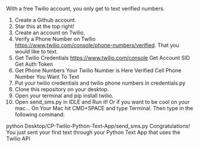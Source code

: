With a free Twilio account, you only get to text verified numbers.

1. Create a Github account.
2. Star this at the top right!
3. Create an account on Twilio.
4. Verify a Phone Number on Twilio https://www.twilio.com/console/phone-numbers/verified. That you would like to text.
5. Get Twilio Credentials
 https://www.twilio.com/console
 Get Account SID
 Get Auth Token
6. Get Phone Numbers
 Your Twilio Number is Here
 Verified Cell Phone Number You Want To Text
7. Put your twilio credentials and twilio phone numbers in credentials.py
8. Clone this repository on your desktop.
9. Open your terminal and pip install twilio.
10. Open send_sms.py in IDLE and Run it!
Or if you want to be cool on your mac...
On Your Mac hit CMD+SPACE and type Terminal. Then type in the following command:

python Desktop/CP-Twilio-Python-Text-App/send_sms.py
Congratulations!
 You just sent your first text through your Python Text App that uses the Twilio API
